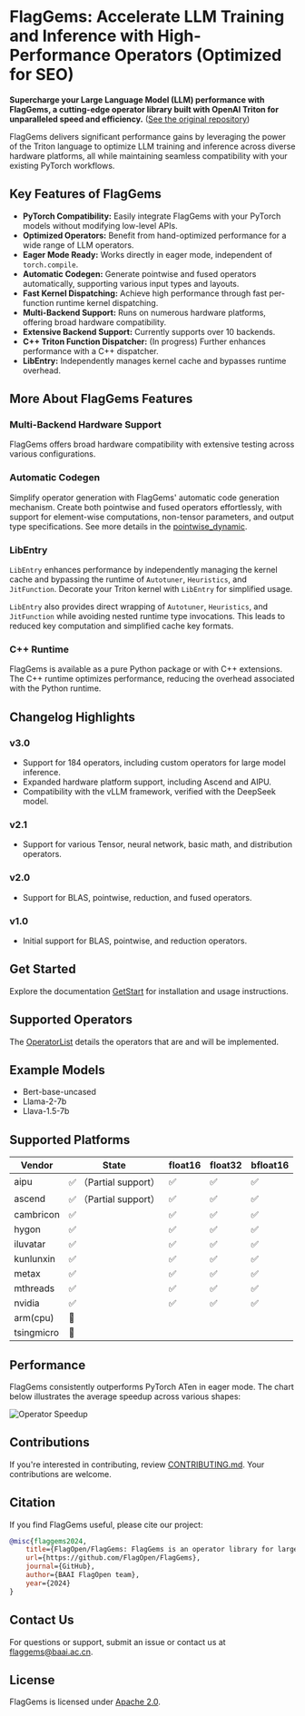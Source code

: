 # FlagGems: Accelerate LLM Training and Inference with High-Performance Operators (Optimized for SEO)

**Supercharge your Large Language Model (LLM) performance with FlagGems, a cutting-edge operator library built with OpenAI Triton for unparalleled speed and efficiency.** ([See the original repository](https://github.com/FlagOpen/FlagGems))

FlagGems delivers significant performance gains by leveraging the power of the Triton language to optimize LLM training and inference across diverse hardware platforms, all while maintaining seamless compatibility with your existing PyTorch workflows.

## Key Features of FlagGems

*   **PyTorch Compatibility:** Easily integrate FlagGems with your PyTorch models without modifying low-level APIs.
*   **Optimized Operators:** Benefit from hand-optimized performance for a wide range of LLM operators.
*   **Eager Mode Ready:** Works directly in eager mode, independent of `torch.compile`.
*   **Automatic Codegen:** Generate pointwise and fused operators automatically, supporting various input types and layouts.
*   **Fast Kernel Dispatching:** Achieve high performance through fast per-function runtime kernel dispatching.
*   **Multi-Backend Support:** Runs on numerous hardware platforms, offering broad hardware compatibility.
*   **Extensive Backend Support:** Currently supports over 10 backends.
*   **C++ Triton Function Dispatcher:** (In progress) Further enhances performance with a C++ dispatcher.
*   **LibEntry:** Independently manages kernel cache and bypasses runtime overhead.

## More About FlagGems Features

### Multi-Backend Hardware Support

FlagGems offers broad hardware compatibility with extensive testing across various configurations.

### Automatic Codegen

Simplify operator generation with FlagGems' automatic code generation mechanism. Create both pointwise and fused operators effortlessly, with support for element-wise computations, non-tensor parameters, and output type specifications.  See more details in the [pointwise_dynamic](docs/pointwise_dynamic.md).

### LibEntry

`LibEntry` enhances performance by independently managing the kernel cache and bypassing the runtime of `Autotuner`, `Heuristics`, and `JitFunction`.  Decorate your Triton kernel with `LibEntry` for simplified usage.

`LibEntry` also provides direct wrapping of `Autotuner`, `Heuristics`, and `JitFunction` while avoiding nested runtime type invocations. This leads to reduced key computation and simplified cache key formats.

### C++ Runtime

FlagGems is available as a pure Python package or with C++ extensions. The C++ runtime optimizes performance, reducing the overhead associated with the Python runtime.

## Changelog Highlights

### v3.0

*   Support for 184 operators, including custom operators for large model inference.
*   Expanded hardware platform support, including Ascend and AIPU.
*   Compatibility with the vLLM framework, verified with the DeepSeek model.

### v2.1

*   Support for various Tensor, neural network, basic math, and distribution operators.

### v2.0

*   Support for BLAS, pointwise, reduction, and fused operators.

### v1.0

*   Initial support for BLAS, pointwise, and reduction operators.

## Get Started

Explore the documentation [GetStart](docs/get_start_with_flaggems.md) for installation and usage instructions.

## Supported Operators

The [OperatorList](docs/operator_list.md) details the operators that are and will be implemented.

## Example Models

*   Bert-base-uncased
*   Llama-2-7b
*   Llava-1.5-7b

## Supported Platforms

| Vendor       | State                  | float16 | float32 | bfloat16 |
| ------------ | ---------------------- | ------- | ------- | -------- |
| aipu         | ✅ （Partial support） | ✅      | ✅      | ✅       |
| ascend       | ✅ （Partial support） | ✅      | ✅      | ✅       |
| cambricon    | ✅                     | ✅      | ✅      | ✅       |
| hygon        | ✅                     | ✅      | ✅      | ✅       |
| iluvatar     | ✅                     | ✅      | ✅      | ✅       |
| kunlunxin    | ✅                     | ✅      | ✅      | ✅       |
| metax        | ✅                     | ✅      | ✅      | ✅       |
| mthreads     | ✅                     | ✅      | ✅      | ✅       |
| nvidia       | ✅                     | ✅      | ✅      | ✅       |
| arm(cpu)     | 🚧                     |         |         |          |
| tsingmicro   | 🚧                     |         |         |          |

## Performance

FlagGems consistently outperforms PyTorch ATen in eager mode. The chart below illustrates the average speedup across various shapes:

![Operator Speedup](./docs/assets/speedup-20250423.png)

## Contributions

If you're interested in contributing, review [CONTRIBUTING.md](./CONTRIBUTING.md). Your contributions are welcome.

## Citation

If you find FlagGems useful, please cite our project:

```bibtex
@misc{flaggems2024,
    title={FlagOpen/FlagGems: FlagGems is an operator library for large language models implemented in the Triton language.},
    url={https://github.com/FlagOpen/FlagGems},
    journal={GitHub},
    author={BAAI FlagOpen team},
    year={2024}
}
```

## Contact Us

For questions or support, submit an issue or contact us at <a href="mailto:flaggems@baai.ac.cn">flaggems@baai.ac.cn</a>.

## License

FlagGems is licensed under [Apache 2.0](./LICENSE).